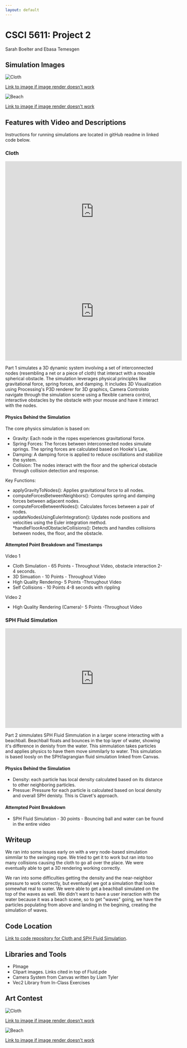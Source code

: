 ```yaml
---
layout: default
---
```

# CSCI 5611: Project 2
Sarah Boelter and Ebasa Temesgen
## Simulation Images
![Cloth](ArtContest1.png)

[Link to image if image render doesn't work](https://drive.google.com/file/d/1E4QHEb0g1XGHctcMrsHKCAT4x7TE8Afi/view?usp=sharing)

![Beach](ArtContest2.png)

[Link to image if image render doesn't work](https://drive.google.com/file/d/1DPNCxqSfVNAigiLj9vBzSBYSPvBlGnMS/view?usp=sharing)

## Features with Video and Descriptions

Instructions for running simulations are located in gitHub readme in linked code below.

### Cloth
<iframe width="560" height="315" src="https://www.youtube.com/embed/gZQtXxkmfhg?si=qElGS82LpZJ9Dikd" title="YouTube video player" frameborder="0" allow="accelerometer; autoplay; clipboard-write; encrypted-media; gyroscope; picture-in-picture; web-share" allowfullscreen></iframe>

<iframe width="560" height="315" src="https://www.youtube.com/shorts/WignRsKkIOM" title="YouTube video player" frameborder="0" allow="accelerometer; autoplay; clipboard-write; encrypted-media; gyroscope; picture-in-picture; web-share" allowfullscreen></iframe>


Part 1 simulates a 3D dynamic system involving a set of interconnected nodes (resembling a net or a piece of cloth) that interact with a movable spherical obstacle. The simulation leverages physical principles like gravitational force, spring forces, and damping. It includes 3D Visualization using Processing's P3D renderer for 3D graphics, Camera Controlsto navigate through the simulation scene using a flexible camera control, interactive obstacles by the obstacle with your mouse and have it interact with the nodes. 

#### Physics Behind the Simulation

The core physics simulation is based on: 
* Gravity: Each node in the ropes experiences gravitational force.
* Spring Forces: The forces between interconnected nodes simulate springs. The spring forces are calculated based on Hooke's Law, 
* Damping: A damping force is applied to reduce oscillations and stabilize the system.
* Collision: The nodes interact with the floor and the spherical obstacle through collision detection and response.

Key Functions:
* applyGravityToNodes(): Applies gravitational force to all nodes.
* computeForcesBetweenNeighbors(): Computes spring and damping forces between adjacent nodes.
* computeForceBetweenNodes(): Calculates forces between a pair of nodes.
* updateNodesUsingEulerIntegration(): Updates node positions and velocities using the Euler integration method.
*handleFloorAndObstacleCollisions(): Detects and handles collisions between nodes, the floor, and the obstacle.

#### Attempted Point Breakdown and Timestamps

Video 1
* Cloth Simulation - 65 Points - Throughout Video, obstacle interaction 2-4 seconds.
* 3D Simuation - 10 Points - Throughout Video
* High Quality Rendering- 5 Points -Throughout Video
* Self Collisions - 10 Points 4-8 seconds with rippling

Video 2
* High Quality Rendering (Camera)- 5 Points -Throughout Video


### SPH Fluid Simulation
<iframe width="560" height="315" src="https://www.youtube.com/embed/IKPuJWKERDY?si=KBbrufAoDlz34LIs" title="YouTube video player" frameborder="0" allow="accelerometer; autoplay; clipboard-write; encrypted-media; gyroscope; picture-in-picture; web-share" allowfullscreen></iframe>


Part 2 simmulates SPH Fluid Simmulation in a larger scene interacting with a beachball. Beachball floats and bounces in the top layer of water, showing it's difference in denisty from the water. This simmulation takes particles and applies physics to have them move simmilarly to water. This simulation is based loosly on the SPH/lagrangian fluid simulation linked from Canvas. 

#### Physics Behind the Simulation
* Density: each particle has local density calculated based on its distance to other neighboring particles.
* Pressue: Pressure for each particle is calculated based on local density and overall SPH denisty.  This is Clavet's approach.

#### Attempted Point Breakdown

* SPH Fluid Simulation - 30 points - Bouncing ball and water can be found in the entire video

## Writeup
We ran into some issues early on with a very node-based simulation simmilar to the swinging rope.  We tried to get it to work but ran into too many collisions causing the cloth to go all over the place.  We were eventually able to get a 3D rendering working correctly. 

We ran into some difficulties getting the density and the near-neighbor pressure to work correctly, but eventualyl we got a simulation that looks somewhat real to water. We were able to get a beachball simulated on the top of the waves as well.  We didn't want to have a user ineraction with the water because it was a beach scene, so to get "waves" going, we have the particles populating from above and landing in the begining, creating the simulation of waves.

## Code Location
[Link to code repository for Cloth and SPH Fluid Simulation](https://github.com/seboelter/Animation-in-Games-Project-2).

## Libraries and Tools
* PImage
* Clipart images.  Links cited in top of Fluid.pde
* Camera System from Canvas written by Liam Tyler
* Vec2 Library from In-Class Exercises

## Art Contest

![Cloth](ArtContest1.png)

[Link to image if image render doesn't work](https://drive.google.com/file/d/1E4QHEb0g1XGHctcMrsHKCAT4x7TE8Afi/view?usp=sharing)

![Beach](ArtContest2.png)

[Link to image if image render doesn't work](https://drive.google.com/file/d/1DPNCxqSfVNAigiLj9vBzSBYSPvBlGnMS/view?usp=sharing)


